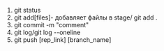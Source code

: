 1. git status
2. git add[files]- добавляет файлы в stage/ git add .
3. git commit -m "comment"
4. git log/git log --oneline
5. git push [rep_link] [branch_name]
